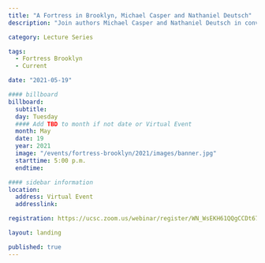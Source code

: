 ```yaml
---
title: "A Fortress in Brooklyn, Michael Casper and Nathaniel Deutsch"
description: "Join authors Michael Casper and Nathaniel Deutsch in conversation with Lila Corwin Berman about Casper and Deutsch’s new book A Fortress in Brooklyn."

category: Lecture Series

tags:
  - Fortress Brooklyn
  - Current

date: "2021-05-19"

#### billboard
billboard:
  subtitle:
  day: Tuesday
  #### Add TBD to month if not date or Virtual Event
  month: May
  date: 19
  year: 2021
  image: "/events/fortress-brooklyn/2021/images/banner.jpg"
  starttime: 5:00 p.m.
  endtime: 

#### sidebar information
location:
  address: Virtual Event
  addresslink: 

registration: https://ucsc.zoom.us/webinar/register/WN_WsEKH61QQgCCDt67v_Vh6A

layout: landing

published: true
---
```




